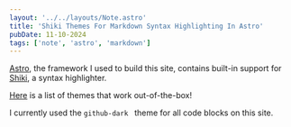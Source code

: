 ```yaml
---
layout: '../../layouts/Note.astro'
title: 'Shiki Themes For Markdown Syntax Highlighting In Astro'
pubDate: 11-10-2024
tags: ['note', 'astro', 'markdown']
---
```


[Astro](https://astro.build/), the framework I used to build this site, contains built-in support for [Shiki](https://shiki.style/), a syntax highlighter. 

[Here](https://shiki.style/themes) is a list of themes that work out-of-the-box!

I currently used the `github-dark ` theme for all code blocks on this site. 
